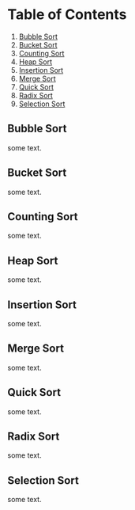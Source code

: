 # Table of Contents

1. [Bubble Sort](#bubble-sort)
2. [Bucket Sort](#bucket-sort)
3. [Counting Sort](#counting-sort)
4. [Heap Sort](#heap-sort)
5. [Insertion Sort](#insertion-sort)
6. [Merge Sort](#merge-sort)
7. [Quick Sort](#quick-sort)
8. [Radix Sort](#radix-sort)
9. [Selection Sort](#selection-sort)

## Bubble Sort
some text.
## Bucket Sort
some text.
## Counting Sort
some text.
## Heap Sort
some text.
## Insertion Sort
some text.
## Merge Sort
some text.
## Quick Sort
some text.
## Radix Sort
some text.
## Selection Sort
some text.
